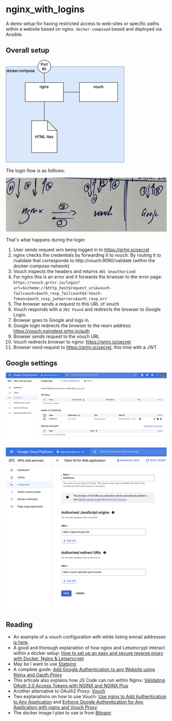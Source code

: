 # nginx_with_logins

A demo setup for having restricted access to web-sites or specific paths within a website based on nginx. `docker-composed` based and deployed via Ansible.

## Overall setup

![Setup](overview_components.png)

The login flow is as folllows:

![Login flow](doc/login_flow_without_text.jpg)

That's what happens during the login:

1. User sends request w/o being logged in to https://grtnr.io/secret
2. nginx checks the credentials by forwarding it to vouch: By routing it to /validate that corresponds to http://vouch:9090/validate (within the docker-compose network)
3. Vouch inspects the headers and returns `401 Unauthorized`
4. For nginx this is an error and it forwards the brwoser to the error page: `https://vouch.grtnr.io/login?url=$scheme://$http_host$request_uri&vouch-failcount=$auth_resp_failcount&X-Vouch-Token=$auth_resp_jwt&error=$auth_resp_err`
5. The browser sends a request to this URL of vouch
6. Vouch responds with a `302 Found` and redirects the browser to Google Login.
7. Browser goes to Google and logs in.
8. Google login redirects the browser to the reurn address: https://vouch.ngingtest.grtnr.io/auth
9. Browser sends request to the vouch URL
10. Vouch redirects browser to nginx: https://grtnr.io/secret
11. Browser send request to https://grtnr.io/secret, this time with a JWT
## Google settings

![webapp](doc/google_webapp.png)

![webapp credentials](doc/google_webapp_credentials.png)
## Reading

* An example of a vouch configuration with white listing emnail addresses [is here](https://github.com/vouch/vouch-proxy/blob/master/config/config.yml_example).
* A good and thorough explanation of how nginx and Letsencrypt interact within a docker setup: [How to set up an easy and secure reverse proxy with Docker, Nginx & Letsencrypt](https://medium.com/free-code-camp/docker-nginx-letsencrypt-easy-secure-reverse-proxy-40165ba3aee2)
* May be I want to use [Statping](https://github.com/statping/statping)
* A complete guide: [Add Google Authentication to any Website using Nginx and Oauth Proxy](https://dev.to/ahmedmusaad/add-google-authentication-to-any-website-using-nginx-and-oauth-proxy-259l)
* This articale also explains how JS Code can run within Nginx: [Validating OAuth 2.0 Access Tokens with NGINX and NGINX Plus](https://www.nginx.com/blog/validating-oauth-2-0-access-tokens-nginx/#production-configuration)
* Another alternative to OAuth2 Proxy: [Vouch](https://github.com/vouch/vouch-proxy)
* Two explanations on how to use Vouch: [Use nginx to Add Authentication to Any Application](https://developer.okta.com/blog/2018/08/28/nginx-auth-request) and [Enforce Google Authentication for Any Application with nginx and Vouch Proxy](https://medium.com/lasso/use-nginx-and-lasso-to-add-google-authentication-to-any-application-d3a8a7f073dd)
* The docker image I plan to use is from [Bitnami](https://hub.docker.com/r/bitnami/oauth2-proxy/)
